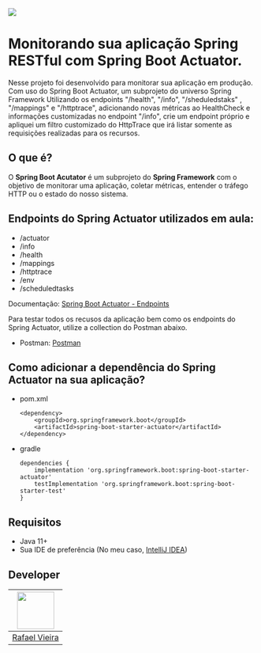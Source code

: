 <img src="https://i.ibb.co/cFXZ1Ls/spring-send-Copia.jpg" />

# Monitorando sua aplicação Spring RESTful com Spring Boot Actuator.

Nesse projeto foi desenvolvido para monitorar sua aplicação em produção. Com uso do Spring
Boot Actuator, um subprojeto do universo Spring Framework Utilizando os endpoints "/health", "/info", "/sheduledstaks"
, "/mappings" e "/httptrace", adicionando novas métricas ao HealthCheck e informações customizadas no
endpoint "/info", crie um endpoint próprio e apliquei um filtro customizado do HttpTrace que irá listar
somente as requisições realizadas para os recursos.

## O que é?

O **Spring Boot Acutator** é um subprojeto do **Spring Framework** com o objetivo de monitorar uma aplicação, coletar
métricas, entender o tráfego HTTP ou o estado do nosso sistema.

## Endpoints do Spring Actuator utilizados em aula:

- /actuator
- /info
- /health
- /mappings
- /httptrace
- /env
- /scheduledtasks

Documentação: [Spring Boot Actuator - Endpoints](https://docs.spring.io/spring-boot/docs/current/reference/html/actuator.html#actuator.endpoints)

Para testar todos os recusos da aplicação bem como os endpoints do Spring Actuator, utilize a collection do Postman
abaixo.

- Postman: [Postman](https://www.getpostman.com/collections/7b7dc509c3a4b5e7f664)

## Como adicionar a dependência do Spring Actuator na sua aplicação?

- pom.xml
    ```
    <dependency>
        <groupId>org.springframework.boot</groupId>
        <artifactId>spring-boot-starter-actuator</artifactId>
    </dependency>
    ```

- gradle
    ```
    dependencies {
        implementation 'org.springframework.boot:spring-boot-starter-actuator'
        testImplementation 'org.springframework.boot:spring-boot-starter-test'
    }
    ```

## Requisitos

- Java 11+
- Sua IDE de preferência (No meu caso, [IntelliJ IDEA](https://www.jetbrains.com/pt-br/idea/))

## Developer

| [<img src="https://avatars.githubusercontent.com/u/8467131?v=4" width="75px;"/>](https://github.com/rafaelrok) |
| :-: |
|[Rafael Vieira](https://github.com/rafaelrok)|
